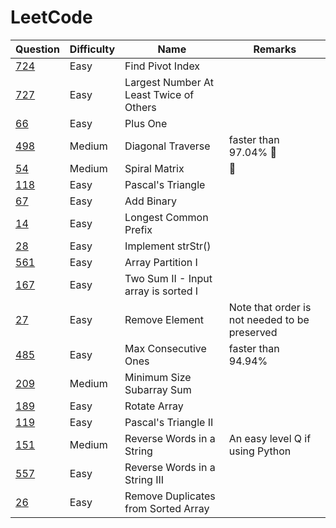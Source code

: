# LeetCode

| Question                                                                               | Difficulty | Name                                    | Remarks                                       |
| -------------------------------------------------------------------------------------- | ---------- | --------------------------------------- | --------------------------------------------- |
| [724](https://leetcode.com/problems/find-pivot-index/)                                 | Easy       | Find Pivot Index                        |                                               |
| [727](https://leetcode.com/problems/largest-number-at-least-twice-of-others/solution/) | Easy       | Largest Number At Least Twice of Others |                                               |
| [66](https://leetcode.com/problems/plus-one/)                                          | Easy       | Plus One                                |                                               |
| [498](https://leetcode.com/problems/diagonal-traverse/)                                | Medium     | Diagonal Traverse                       | faster than 97.04% 🔁                          |
| [54](https://leetcode.com/problems/spiral-matrix/)                                     | Medium     | Spiral Matrix                           | 🔁                                             |
| [118](https://leetcode.com/problems/pascals-triangle/)                                 | Easy       | Pascal's Triangle                       |                                               |
| [67](https://leetcode.com/problems/add-binary/)                                        | Easy       | Add Binary                              |                                               |
| [14](https://leetcode.com/problems/longest-common-prefix/)                             | Easy       | Longest Common Prefix                   |                                               |
| [28](https://leetcode.com/problems/implement-strstr/)                                  | Easy       | Implement strStr()                      |                                               |
| [561](https://leetcode.com/problems/array-partition-i/)                                | Easy       | Array Partition I                       |                                               |
| [167](https://leetcode.com/problems/two-sum-ii-input-array-is-sorted/)                 | Easy       | Two Sum II - Input array is sorted I    |                                               |
| [27](https://leetcode.com/problems/remove-element/)                                    | Easy       | Remove Element                          | Note that order is not needed to be preserved |
| [485](https://leetcode.com/problems/max-consecutive-ones/)                             | Easy       | Max Consecutive Ones                    | faster than 94.94%                            |
| [209](https://leetcode.com/problems/minimum-size-subarray-sum/)                        | Medium     | Minimum Size Subarray Sum               |                                               |
| [189](https://leetcode.com/problems/rotate-array/)                                     | Easy       | Rotate Array                            |                                               |
| [119](https://leetcode.com/problems/pascals-triangle-ii/)                              | Easy       | Pascal's Triangle II                    |                                               |
| [151](https://leetcode.com/problems/reverse-words-in-a-string/)                        | Medium     | Reverse Words in a String               | An easy level Q if using Python               |
| [557](https://leetcode.com/problems/reverse-words-in-a-string-iii/)                    | Easy       | Reverse Words in a String III           |                                               |
| [26](https://leetcode.com/problems/remove-duplicates-from-sorted-array/)               | Easy       | Remove Duplicates from Sorted Array     |                                               |
